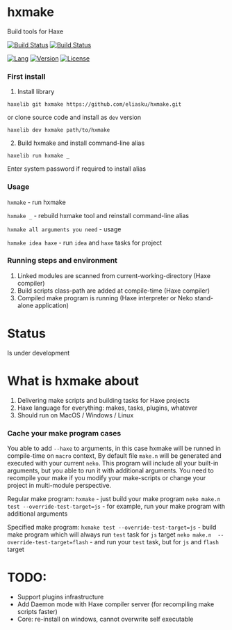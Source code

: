 # hxmake
Build tools for Haxe

[![Build Status](https://travis-ci.org/eliasku/hxmake.svg?branch=develop)](https://travis-ci.org/eliasku/hxmake)
[![Build Status](https://ci.appveyor.com/api/projects/status/lxmpp7d9pfoyd7dq/branch/develop?svg=true)](https://ci.appveyor.com/project/eliasku/hxmake)

[![Lang](https://img.shields.io/badge/language-haxe-orange.svg)](http://haxe.org)
[![Version](https://img.shields.io/badge/version-v0.1.4-green.svg)](https://github.com/eliasku/hxmake)
[![License](https://img.shields.io/badge/license-MIT-blue.svg)](http://opensource.org/licenses/MIT)

### First install
1. Install library

`haxelib git hxmake https://github.com/eliasku/hxmake.git`

or clone source code and install as `dev` version

`haxelib dev hxmake path/to/hxmake`

2. Build hxmake and install command-line alias

`haxelib run hxmake _`

Enter system password if required to install alias

### Usage
`hxmake` - run hxmake

`hxmake _` - rebuild hxmake tool and reinstall command-line alias

`hxmake all arguments you need` - usage

`hxmake idea haxe` - run `idea` and `haxe` tasks for project

### Running steps and environment
1. Linked modules are scanned from current-working-directory (Haxe compiler)
2. Build scripts class-path are added at compile-time (Haxe compiler)
3. Compiled make program is running (Haxe interpreter or Neko stand-alone application)

# Status
Is under development

# What is hxmake about
1. Delivering make scripts and building tasks for Haxe projects
2. Haxe language for everything: makes, tasks, plugins, whatever
3. Should run on MacOS / Windows / Linux

### Cache your make program cases
You able to add `--haxe` to arguments, in this case hxmake will be runned in compile-time on `macro` context,
By default file `make.n` will be generated and executed with your current `neko`. This program will include all your built-in arguments,
but you able to run it with additional arguments. You need to recompile your make if you modify your make-scripts or
change your project in multi-module perspective.

Regular make program:
`hxmake` - just build your make program
`neko make.n test --override-test-target=js` - for example, run your make program with additional arguments

Specified make program:
`hxmake test --override-test-target=js` - build make program which will always run `test` task for `js` target
`neko make.n  --override-test-target=flash` - and run your `test` task, but for `js` and `flash` target

# TODO:
- Support plugins infrastructure
- Add Daemon mode with Haxe compiler server (for recompiling make scripts faster)
- Core: re-install on windows, cannot overwrite self executable
